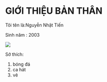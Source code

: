 <!DOCTYPE html>
  <html>
       <head>
      </head>
            <body>
            <h1>GIỚI THIỆU BẢN THÂN</h1> 
            <p>Tôi tên là:Nguyễn Nhật Tiến</p>
            <p>Sinh năm : 2003</p>
            <img src="https://anhdep123.com/wp-content/uploads/2021/02/anh-meo-hai-huoc.jpg">
            <p>Sở thích:</p>
             <ol>
              <li>bóng đá</li> 
              <li>ca hát</li>
              <li>vẽ</li>
             </ol> 
           </body>
 </html>


